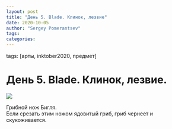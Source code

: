 ```yaml
---
layout: post
title: "День 5. Blade. Клинок, лезвие"
date: 2020-10-05
author: "Sergey Pomerantsev"
tags:
categories:
---
```

tags: [арты, inktober2020, предмет]

# День 5. Blade. Клинок, лезвие.

![](/images/_inktober20-5.jpg)

Грибной нож Бигля.  
Если срезать этим ножом ядовитый гриб, гриб чернеет и скукоживается.
